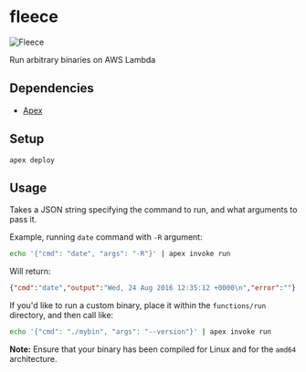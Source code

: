 # fleece

![Fleece](http://www.abc.net.au/news/image/6747340-4x3-940x705.jpg)

Run arbitrary binaries on AWS Lambda

## Dependencies

 * [Apex](http://apex.run/)

## Setup

```
apex deploy
```

## Usage

Takes a JSON string specifying the command to run, and what arguments to pass it.

Example, running `date` command with `-R` argument:

```sh
echo '{"cmd": "date", "args": "-R"}' | apex invoke run
```

Will return:

```json
{"cmd":"date","output":"Wed, 24 Aug 2016 12:35:12 +0000\n","error":""}
```

If you'd like to run a custom binary, place it within the `functions/run` directory, and then call like:

```sh
echo '{"cmd": "./mybin", "args": "--version"}' | apex invoke run
```

**Note:** Ensure that your binary has been compiled for Linux and for the `amd64` architecture.
